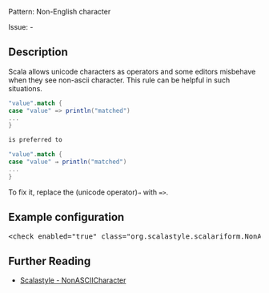 Pattern: Non-English character

Issue: -

## Description

Scala allows unicode characters as operators and some editors misbehave when they see non-ascii character. This rule can be helpful in such situations.

```scala
"value".match {
case "value" => println("matched")
...
}

is preferred to

"value".match {
case "value" ⇒ println("matched")
...
}
```

To fix it, replace the (unicode operator)`⇒` with `=>`.

## Example configuration
<pre>&lt;check enabled=&quot;true&quot; class=&quot;org.scalastyle.scalariform.NonASCIICharacterChecker&quot; level=&quot;warning&quot;/&gt;</pre>
<a name="org_scalastyle_scalariform_NotImplementedErrorUsage" />

## Further Reading

* [Scalastyle - NonASCIICharacter](http://www.scalastyle.org/rules-1.0.0.html#org_scalastyle_scalariform_NonASCIICharacterChecker)